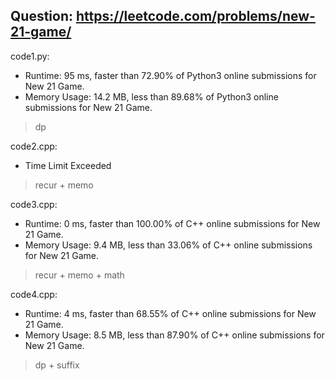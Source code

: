 ## Question: https://leetcode.com/problems/new-21-game/

code1.py:
* Runtime: 95 ms, faster than 72.90% of Python3 online submissions for New 21 Game.
* Memory Usage: 14.2 MB, less than 89.68% of Python3 online submissions for New 21 Game.
> dp

code2.cpp:
* Time Limit Exceeded
> recur + memo

code3.cpp:
* Runtime: 0 ms, faster than 100.00% of C++ online submissions for New 21 Game.
* Memory Usage: 9.4 MB, less than 33.06% of C++ online submissions for New 21 Game.
> recur + memo + math

code4.cpp:
* Runtime: 4 ms, faster than 68.55% of C++ online submissions for New 21 Game.
* Memory Usage: 8.5 MB, less than 87.90% of C++ online submissions for New 21 Game.
> dp + suffix